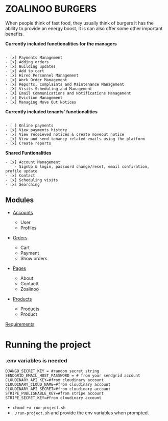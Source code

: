 
# ZOALINOO BURGERS


When people think of fast food, 
they usually think of burgers it has the ability to provide an energy boost, 
it is can also offer some other important benefits.


**Currently included functionalities for the managers**
```

- [x] Payments Management
- [x] Adding orders
- [x] Building updates
- [x] Add to cart
- [x] Hired Personnel Management
- [x] Work Order Management
- [x] Reports, complaints and Maintenance Management
- [X] Visits Scheduling and Management 
- [X] Email Communications and Notifications Management
- [x] Eviction Management
- [x] Managing Move Out Notices
```
**Currently included tenants' functionalities**
```

- [ ] Online payments
- [x] View payments history
- [x] View receieved notices & create moveout notice
- [x] View and send tenancy related emails using the platform
- [x] Create reports
```
**Shared Funtionalities**
```
- [x] Account Management
    - SignUp & login, password change/reset, email confiration, profile update
- [x] Contact
- [x] Scheduling visits
- [x] Searching
```

## Modules


- [Accounts](https://github.com/MoAfifi0/Zoalinoo/tree/main/accounts)
    - User
    - Profiles

- [Orders](https://github.com/MoAfifi0/Zoalinoo/tree/main/orders)
    - Cart
    - Payment
    - Show orders

- [Pages](https://github.com/MoAfifi0/Zoalinoo/tree/main/PAGES)
    - About
    - Contactt
    - Zoalinoo

- [Products](https://github.com/9409010617086/Rental-management-system/tree/main/products)
    - Products
    - Product

[Requirements](https://github.com/9409010617086/Rental-management-system/tree/main/requirements.txt )

# Running the project

### .env variables is needed
~~~
DJANGO_SECRET_KEY = #random secret string
SENDGRID_EMAIL_HOST_PASSWORD = # from your sendgrid account
CLOUDINARY_API_KEY=#from cloudinary account
CLOUDINARY_CLOUD_NAME=#from cloudinary account
CLOUDINARY_API_SECRET=#from cloudinary account
STRIPE_PUBLISHABLE_KEY=#from stripe account
STRIPE_SECRET_KEY=#from cloudinary account
~~~

- ```chmod +x run-project.sh```
- ```./run-project.sh``` and provide the env variables when prompted.
